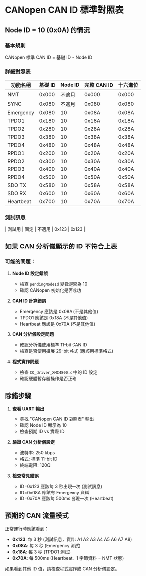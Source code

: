 # CANopen CAN ID 標準對照表

## Node ID = 10 (0x0A) 的情況

### 基本規則
CANopen 標準 CAN ID = 基礎 ID + Node ID

### 詳細對照表

| 功能名稱 | 基礎 ID | Node ID | 完整 CAN ID | 十六進位 |
|----------|---------|---------|-------------|----------|
| NMT      | 0x000   | 不適用  | 0x000       | 0x000    |
| SYNC     | 0x080   | 不適用  | 0x080       | 0x080    |
| Emergency| 0x080   | 10      | 0x08A       | 0x08A    |
| TPDO1    | 0x180   | 10      | 0x18A       | 0x18A    |
| TPDO2    | 0x280   | 10      | 0x28A       | 0x28A    |
| TPDO3    | 0x380   | 10      | 0x38A       | 0x38A    |
| TPDO4    | 0x480   | 10      | 0x48A       | 0x48A    |
| RPDO1    | 0x200   | 10      | 0x20A       | 0x20A    |
| RPDO2    | 0x300   | 10      | 0x30A       | 0x30A    |
| RPDO3    | 0x400   | 10      | 0x40A       | 0x40A    |
| RPDO4    | 0x500   | 10      | 0x50A       | 0x50A    |
| SDO TX   | 0x580   | 10      | 0x58A       | 0x58A    |
| SDO RX   | 0x600   | 10      | 0x60A       | 0x60A    |
| Heartbeat| 0x700   | 10      | 0x70A       | 0x70A    |

### 測試訊息
| 測試用   | 固定    | 不適用  | 0x123       | 0x123    |

## 如果 CAN 分析儀顯示的 ID 不符合上表

### 可能的問題：

1. **Node ID 設定錯誤**
   - 檢查 `pendingNodeId` 變數是否為 10
   - 確認 CANopen 初始化是否成功

2. **CAN ID 計算錯誤**
   - Emergency 應該是 0x08A (不是其他值)
   - TPDO1 應該是 0x18A (不是其他值)
   - Heartbeat 應該是 0x70A (不是其他值)

3. **CAN 分析儀設定問題**
   - 確認分析儀使用標準 11-bit CAN ID
   - 檢查是否使用擴展 29-bit 格式 (應該用標準格式)

4. **程式實作問題**
   - 檢查 `CO_driver_XMC4800.c` 中的 ID 設定
   - 確認硬體暫存器操作是否正確

## 除錯步驟

1. **查看 UART 輸出**
   - 尋找 "CANopen CAN ID 對照表" 輸出
   - 確認 Node ID 顯示為 10
   - 檢查預期 ID vs 實際 ID

2. **驗證 CAN 分析儀設定**
   - 波特率: 250 kbps
   - 格式: 標準 11-bit ID
   - 終端電阻: 120Ω

3. **檢查常見錯誤**
   - ID=0x123 應該每 3 秒出現一次 (測試訊息)
   - ID=0x08A 應該有 Emergency 資料
   - ID=0x70A 應該每 500ms 出現一次 (Heartbeat)

## 預期的 CAN 流量模式

正常運行時應該看到：
- **0x123**: 每 3 秒 (測試訊息，資料: A1 A2 A3 A4 A5 A6 A7 A8)
- **0x08A**: 每 3 秒 (Emergency 測試)
- **0x18A**: 每 3 秒 (TPDO1 測試)
- **0x70A**: 每 500ms (Heartbeat，1 字節資料 = NMT 狀態)

如果看到其他 ID 值，請檢查程式實作或 CAN 分析儀設定。